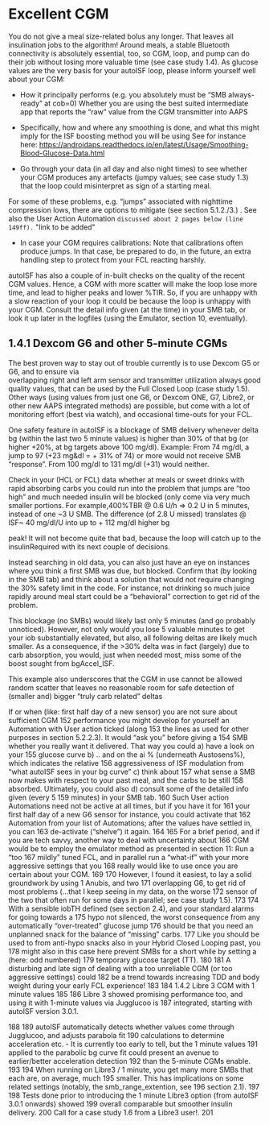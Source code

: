 # Excellent CGM

You do not give a meal size-related bolus any longer. That leaves all insulination jobs to the
algorithm! Around meals, a stable Bluetooth connectivity is absolutely essential, too, so CGM,
loop, and pump can do their job without losing more valuable time (see case study 1.4).
	As glucose values are the very basis for your autoISF loop, please inform yourself well about your CGM:
- How it principally performs (e.g. you absolutely must be “SMB always-ready” at cob=0) 
Whether you are using the best suited intermediate app that reports the “raw” value from
the CGM transmitter into AAPS

- Specifically, how and where any smoothing is done, and what this might imply for the ISF
boosting method you will be using See for instance here:
https://androidaps.readthedocs.io/en/latest/Usage/Smoothing-Blood-Glucose-Data.html

- Go through your data (in all day and also night times) to see whether your CGM produces
any artefacts (jumpy values; see case study 1.3) that the loop could misinterpret as sign of
a starting meal.

For some of these problems, e.g. “jumps” associated with nighttime compression lows,
there are options to mitigate (see section 5.1.2./3.) . See also the User Action Automation 
`discussed about 2 pages below (line 149ff).`  "link to be added"

- In case your CGM requires calibrations: Note that calibrations often produce jumps. In that
case, be prepared to do, in the future, an extra handling step to protect from your FCL reacting harshly.


autoISF has also a couple of in-built checks on the quality of the recent CGM values. Hence, a
CGM with more scatter will make the loop lose more time, and lead to higher peaks and lower %TIR.
So, if you are unhappy with a slow reaction of your loop it could be because the loop is unhappy with your CGM.
Consult the detail info given (at the time) in your SMB tab, or look it up later in the logfiles 
(using the Emulator, section 10, eventually).

##	1.4.1 Dexcom G6 and other 5-minute CGMs
The best proven way to stay out of trouble currently is to use Dexcom G5 or G6, and to ensure via	
overlapping right and left arm sensor and transmitter utilization always good quality values, that
can be used by the Full Closed Loop (case study 1.5).
Other ways (using values from just one G6, or Dexcom ONE, G7, Libre2, or other new AAPS	
integrated methods) are possible, but come with a lot of monitoring effort (best via watch), and
occasional time-outs for your FCL.

One safety feature in autoISF is a blockage of SMB delivery whenever delta bg (within the last
two 5 minute values) is higher than 30% of that bg (or higher +20%, at bg targets above 100	mg/dl).
Example: From 74 mg/dl, a jump to 97 (+23 mg&dl = + 31% of 74) or more would not
receive SMB “response”. From 100 mg/dl to 131 mg/dl (+31) would neither.

Check in your (HCL or FCL) data whether at meals or sweet drinks with rapid absorbing carbs you
could run into the problem that jumps are “too high” and much needed insulin will be blocked (only
come via very much smaller portions.
For example,400%TBR @ 0.6 U/h => 0.2 U in 5 minutes, instead of one ~3 U SMB. The
difference (of 2.8 U missed) translates @ ISF~ 40 mg/dl/U into up to + 112 mg/dl higher bg
	
peak! It will not become quite that bad, because the loop will catch up to the
insulinRequired with its next couple of decisions.

Instead searching in old data, you can also just have an eye on instances where you think a first
SMB was due, but blocked. Confirm that (by looking in the SMB tab) and think about a solution that
would not require changing the 30% safety limit in the code.
For instance, not drinking so much juice rapidly around meal start could be a “behavioral”
correction to get rid of the problem.

This blockage (no SMBs) would likely last only 5 minutes (and go probably unnoticed). However,
not only would you lose 5 valuable minutes to get your iob substantially elevated, but also, all
following deltas are likely much smaller. As a consequence, if the >30% delta was in fact (largely)
due to carb absorption, you would, just when needed most, miss some of the boost sought from
bgAccel_ISF.

This example also underscores that the CGM in use cannot be allowed random scatter that leaves
no reasonable room for safe detection of (smaller and) bigger “truly carb related” deltas

If or when (like: first half day of a new sensor) you are not sure about sufficient CGM
152	performance you might develop for yourself an Automation with User action ticked (along
153	the lines as used for other purposes in section 5.2.2.3). It would “ask you” before giving a
154	SMB whether you really want it delivered. That way you could a) have a look on your
155	glucose curve b) .. and on the ai % (underneath Austosens%), which indicates the relative
156	aggressiveness of ISF modulation from “what autoISF sees in your bg curve” c) think about
157	what sense a SMB now makes with respect to your past meal, and the carbs to be still
158	absorbed. Ultimately, you could also d) consult some of the detailed info given (every 5
159	minutes) in your SMB tab.
160	Such User action Automations need not be active at all times, but if you have it for
161	your first half day of a new G6 sensor for instance, you could activate that
162	Automation from your list of Automations; after the values have settled in, you can
163	de-activate (“shelve”) it again.
164
165	For a brief period, and if you are tech savvy, another way to deal with uncertainty about
166	CGM would be to employ the emulator method as presented in section 11: Run a “too
167	mildly” tuned FCL, and in parallel run a “what-if” with your more aggressive settings that you
168	really would like to use once you are certain about your CGM.
169
170	However, I found it easiest, to lay a solid groundwork by using 1 Anubis, and two
171	overlapping G6, to get rid of most problems (…that I keep seeing in my data, on the worse
172	sensor of the two that often run for some days in parallel; see case study 1.5).
173
174	With a sensible iobTH defined (see section 2.4), and your standard alarms for going towards a
175	hypo not silenced, the worst consequence from any automatically “over-treated” glucose jump
176	should be that you need an unplanned snack for the balance of “missing” carbs.
177	Like you should be used to from anti-hypo snacks also in your Hybrid Closed Looping past, you
178	might also in this case here prevent SMBs for a short while by setting a (here: odd numbered)
179	temporary glucose target (TT).
180
181	A disturbing and late sign of dealing with a too unreliable CGM (or too aggressive settings) could
182	be a trend towards increasing TDD and body weight during your early FCL experience!
183
184	1.4.2 Libre 3 CGM with 1 minute values
185
186	Libre 3 showed promising performance too, and using it with 1-minute values via Jugglucoo is
187	integrated, starting with autoISF version 3.0.1.

188
189	autoISF automatically detects whether values come through Jugglucoo, and adjusts parabola fit
190	calculations to determine acceleration etc. - It is currently too early to tell, but the 1 minute values
191	applied to the parabolic bg curve fit could present an avenue to earlier/better acceleration detection
192	than the 5-minute CGMs enable.
193
194	When running on Libre3 / 1 minute, you get many more SMBs that each are, on average, much
195	smaller. This has implications on some related settings (notably, the smb_range_extention, see
196	section 2.1).
197
198	Tests done prior to introducing the 1 minute Libre3 option (from autoISF 3.0.1 onwards) showed
199	overall comparable but smoother insulin delivery.
200	Call for a case study 1.6 from a Libre3 user!.
201
